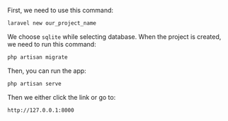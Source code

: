 First, we need to use this command:
```bash
laravel new our_project_name
```
We choose `sqlite` while selecting database. When the project is created, we need to run this command:
```bash
php artisan migrate
```
Then, you can run the app:
```bash
php artisan serve
```

Then we either click the link or go to:
```http
http://127.0.0.1:8000
```